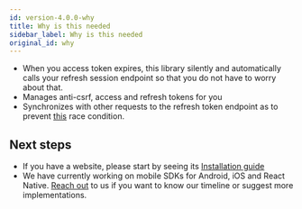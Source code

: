 ```yaml
---
id: version-4.0.0-why
title: Why is this needed
sidebar_label: Why is this needed
original_id: why
---
```


- When you access token expires, this library silently and automatically calls your refresh session endpoint so that you do not have to worry about that.
- Manages anti-csrf, access and refresh tokens for you
- Synchronizes with other requests to the refresh token endpoint as to prevent [this](https://hackernoon.com/the-best-way-to-securely-manage-user-sessions-91f27eeef460#e81c) race condition.

## Next steps
- If you have a website, please start by seeing its [Installation guide](website/installation)
- We have currently working on mobile SDKs for Android, iOS and React Native. [Reach out](mailto:team@supertokens.io) to us if you want to know our timeline or suggest more implementations. 